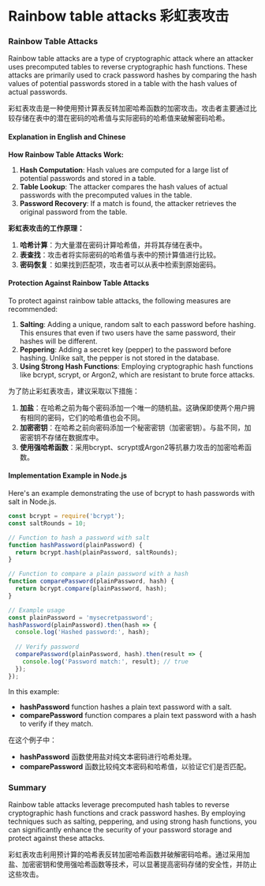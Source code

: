 # Rainbow table attacks 彩虹表攻击

### Rainbow Table Attacks

Rainbow table attacks are a type of cryptographic attack where an attacker uses precomputed tables to reverse cryptographic hash functions. These attacks are primarily used to crack password hashes by comparing the hash values of potential passwords stored in a table with the hash values of actual passwords.

彩虹表攻击是一种使用预计算表反转加密哈希函数的加密攻击。攻击者主要通过比较存储在表中的潜在密码的哈希值与实际密码的哈希值来破解密码哈希。

#### Explanation in English and Chinese

**How Rainbow Table Attacks Work:**
1. **Hash Computation**: Hash values are computed for a large list of potential passwords and stored in a table.
2. **Table Lookup**: The attacker compares the hash values of actual passwords with the precomputed values in the table.
3. **Password Recovery**: If a match is found, the attacker retrieves the original password from the table.

**彩虹表攻击的工作原理：**
1. **哈希计算**：为大量潜在密码计算哈希值，并将其存储在表中。
2. **表查找**：攻击者将实际密码的哈希值与表中的预计算值进行比较。
3. **密码恢复**：如果找到匹配项，攻击者可以从表中检索到原始密码。

#### Protection Against Rainbow Table Attacks

To protect against rainbow table attacks, the following measures are recommended:

1. **Salting**: Adding a unique, random salt to each password before hashing. This ensures that even if two users have the same password, their hashes will be different.
2. **Peppering**: Adding a secret key (pepper) to the password before hashing. Unlike salt, the pepper is not stored in the database.
3. **Using Strong Hash Functions**: Employing cryptographic hash functions like bcrypt, scrypt, or Argon2, which are resistant to brute force attacks.

为了防止彩虹表攻击，建议采取以下措施：

1. **加盐**：在哈希之前为每个密码添加一个唯一的随机盐。这确保即使两个用户拥有相同的密码，它们的哈希值也会不同。
2. **加密密钥**：在哈希之前向密码添加一个秘密密钥（加密密钥）。与盐不同，加密密钥不存储在数据库中。
3. **使用强哈希函数**：采用bcrypt、scrypt或Argon2等抗暴力攻击的加密哈希函数。

#### Implementation Example in Node.js

Here's an example demonstrating the use of bcrypt to hash passwords with salt in Node.js.

```javascript
const bcrypt = require('bcrypt');
const saltRounds = 10;

// Function to hash a password with salt
function hashPassword(plainPassword) {
  return bcrypt.hash(plainPassword, saltRounds);
}

// Function to compare a plain password with a hash
function comparePassword(plainPassword, hash) {
  return bcrypt.compare(plainPassword, hash);
}

// Example usage
const plainPassword = 'mysecretpassword';
hashPassword(plainPassword).then(hash => {
  console.log('Hashed password:', hash);
  
  // Verify password
  comparePassword(plainPassword, hash).then(result => {
    console.log('Password match:', result); // true
  });
});
```

In this example:
- **hashPassword** function hashes a plain text password with a salt.
- **comparePassword** function compares a plain text password with a hash to verify if they match.

在这个例子中：
- **hashPassword** 函数使用盐对纯文本密码进行哈希处理。
- **comparePassword** 函数比较纯文本密码和哈希值，以验证它们是否匹配。

### Summary

Rainbow table attacks leverage precomputed hash tables to reverse cryptographic hash functions and crack password hashes. By employing techniques such as salting, peppering, and using strong hash functions, you can significantly enhance the security of your password storage and protect against these attacks.

彩虹表攻击利用预计算的哈希表反转加密哈希函数并破解密码哈希。通过采用加盐、加密密钥和使用强哈希函数等技术，可以显著提高密码存储的安全性，并防止这些攻击。
